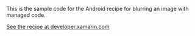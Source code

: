 This is the sample code for the Android recipe for blurring an image with managed code.

[See the recipe at developer.xamarin.com](http://developer.xamarin.com/recipes/android/other_ux/drawing/blur_an_image_with_managed_code)
